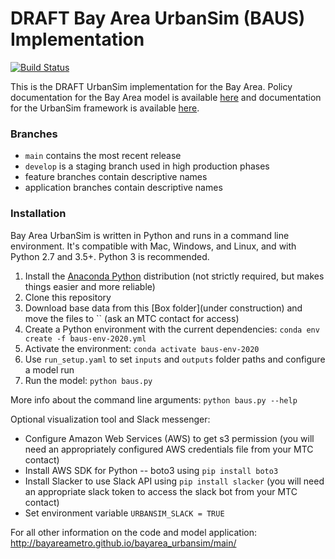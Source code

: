 DRAFT Bay Area UrbanSim (BAUS) Implementation
=======

[![Build Status](https://travis-ci.org/UDST/bayarea_urbansim.svg?branch=master)](https://travis-ci.org/UDST/bayarea_urbansim)

This is the DRAFT UrbanSim implementation for the Bay Area. Policy documentation for the Bay Area model is available [here](https://bayareametro.github.io/bayarea_urbansim/main/pba50/) and documentation for the UrbanSim framework is available [here](https://udst.github.io/urbansim/).

### Branches
* `main` contains the most recent release
* `develop` is a staging branch used in high production phases
* feature branches contain descriptive names
* application branches contain descriptive names

### Installation

Bay Area UrbanSim is written in Python and runs in a command line environment. It's compatible with Mac, Windows, and Linux, and with Python 2.7 and 3.5+. Python 3 is recommended.

1. Install the [Anaconda Python](https://www.anaconda.com/products/individual#Downloads) distribution (not strictly required, but makes things easier and more reliable)
2. Clone this repository
3. Download base data from this [Box folder](under construction) and move the files to `` (ask an MTC contact for access)
4. Create a Python environment with the current dependencies: `conda env create -f baus-env-2020.yml`
5. Activate the environment: `conda activate baus-env-2020`
6. Use `run_setup.yaml` to set `inputs` and `outputs` folder paths and configure a model run
7. Run the model: `python baus.py` 

More info about the command line arguments: `python baus.py --help`

Optional visualization tool and Slack messenger: 
* Configure Amazon Web Services (AWS) to get s3 permission (you will need an appropriately configured AWS credentials file from your MTC contact) 
* Install AWS SDK for Python -- boto3 using `pip install boto3`
* Install Slacker to use Slack API using `pip install slacker` (you will need an appropriate slack token to access the slack bot from your MTC contact)
* Set environment variable `URBANSIM_SLACK = TRUE`

For all other information on the code and model application: http://bayareametro.github.io/bayarea_urbansim/main/